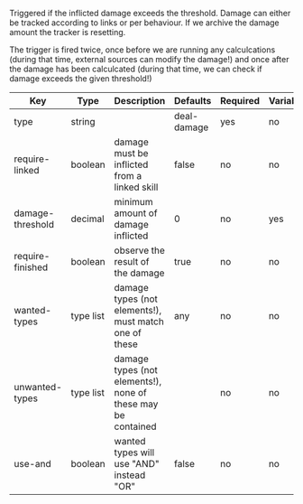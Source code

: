 Triggered if the inflicted damage exceeds the threshold. Damage can either be tracked according to links or per behaviour. If we archive the damage amount the tracker is resetting.

The trigger is fired twice, once before we are running any calculcations (during that time, external sources can modify the damage!) and once after the damage has been calculcated (during that time, we can check if damage exceeds the given threshold!)

| Key | Type | Description | Defaults | Required | Variable |
|-|-|-|-|-|-|
| type | string | | deal-damage | yes | no |
| require-linked | boolean | damage must be inflicted from a linked skill | false | no | no |
| damage-threshold | decimal | minimum amount of damage inflicted | 0 | no | yes |
| require-finished | boolean | observe the result of the damage | true | no | no |
| wanted-types | type list | damage types (not elements!), must match one of these | any | no | no |
| unwanted-types | type list | damage types (not elements!), none of these may be contained | | no | no |
| use-and | boolean | wanted types will use "AND" instead "OR" | false | no | no |